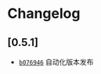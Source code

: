 # Changelog

## \[0.5.1]

- [`b076946`](https://github.com/QPlugged/QPlugged/commit/b0769466c447a2157215a4859bd1b925d3c8ec9d) 自动化版本发布
